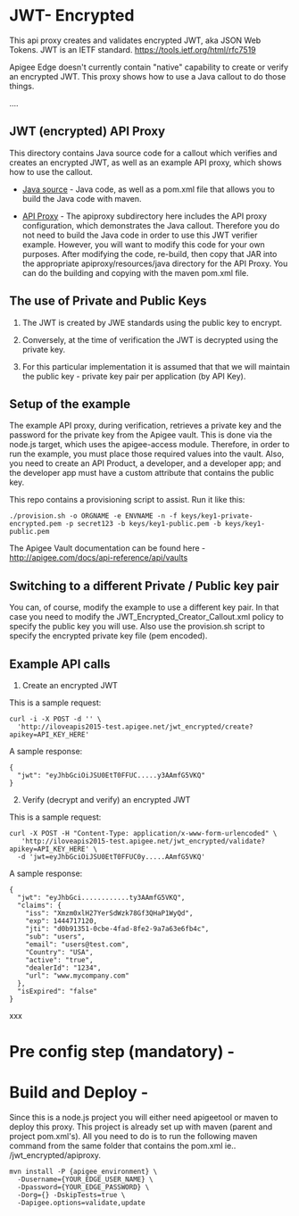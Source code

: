 # JWT- Encrypted

This api proxy creates and validates encrypted JWT, aka JSON Web Tokens.
JWT is an IETF standard.
https://tools.ietf.org/html/rfc7519


Apigee Edge doesn't currently contain "native" capability to create or
verify an encrypted JWT.  This proxy shows how to use a Java callout to do those
things.

....

## JWT (encrypted) API Proxy

This directory contains Java source code for a callout which verifies and creates an encrypted JWT,
as well as an example API proxy, which shows how to use the callout.


- [Java source](callout) - Java code, as well as a pom.xml file that allows you to build the Java code with maven.

- [API Proxy](apiproxy) - The apiproxy subdirectory here includes the API proxy configuration, which demonstrates the Java callout. Therefore you do not need to build the Java code in order to use this JWT verifier example. However, you will want to modify this code for your own purposes. After modifying the code, re-build, then copy that JAR into the appropriate apiproxy/resources/java directory for the API Proxy.  You can do the building and copying with the maven pom.xml file. 


## The use of Private and Public Keys

1) The JWT is created by JWE standards using the public key to encrypt. 

2) Conversely, at the time of verification the JWT is decrypted using the private key.

3) For this particular implementation it is assumed that that we will maintain the public key - private key pair per application (by API Key).


## Setup of the example

The example API proxy, during verification, retrieves a private key and the password for the private key from the Apigee vault. This is done via the node.js target, which uses the apigee-access module. Therefore, in order to run the example, you must place those required values into the vault. Also, you need to create an API Product, a developer, and a developer app; and the developer app must have a custom attribute that contains the public key. 

This repo contains a provisioning script to assist. Run it like this: 

```
./provision.sh -o ORGNAME -e ENVNAME -n -f keys/key1-private-encrypted.pem -p secret123 -b keys/key1-public.pem -b keys/key1-public.pem  
```

The Apigee Vault documentation can be found here - http://apigee.com/docs/api-reference/api/vaults


## Switching to a different Private / Public key pair

You can, of course, modify the example to use a different key pair. In that case you need to modify the JWT_Encrypted_Creator_Callout.xml policy to specify the public key you will use.  Also use the provision.sh script to specify the encrypted private key file (pem encoded). 


## Example API calls 

1) Create an encrypted JWT 

This is a sample request: 

```
curl -i -X POST -d '' \
  'http://iloveapis2015-test.apigee.net/jwt_encrypted/create?apikey=API_KEY_HERE'
```


A sample response:
 
```
{
  "jwt": "eyJhbGciOiJSU0EtT0FFUC.....y3AAmfG5VKQ"
}
```

2) Verify (decrypt and verify) an encrypted JWT

This is a sample request: 

```
curl -X POST -H "Content-Type: application/x-www-form-urlencoded" \
   'http://iloveapis2015-test.apigee.net/jwt_encrypted/validate?apikey=API_KEY_HERE' \
  -d 'jwt=eyJhbGciOiJSU0EtT0FFUC0y.....AAmfG5VKQ' 
```


A sample response:

```
{
  "jwt": "eyJhbGci............ty3AAmfG5VKQ",
  "claims": {
    "iss": "Xmzm0xlH27YerSdWzk78Gf3QHaP1WyQd",
    "exp": 1444717120,
    "jti": "d0b91351-0cbe-4fad-8fe2-9a7a63e6fb4c",
    "sub": "users",
    "email": "users@test.com",
    "Country": "USA",
    "active": "true",
    "dealerId": "1234",
    "url": "www.mycompany.com"
  },
  "isExpired": "false"
}
```


xxx

# Pre config step (mandatory) - 

# Build and Deploy - 

Since this is a node.js project you will either need apigeetool or maven to deploy this proxy.
This project is already set up with maven (parent and project pom.xml's).
All you need to do is to run the following maven command from the same folder that contains the pom.xml ie.. /jwt_encrypted/apiproxy.

```
mvn install -P {apigee_environment} \
  -Dusername={YOUR_EDGE_USER_NAME} \
  -Dpassword={YOUR_EDGE_PASSWORD} \
  -Dorg={} -DskipTests=true \
  -Dapigee.options=validate,update
```




